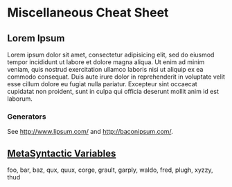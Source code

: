 # Miscellaneous Cheat Sheet


## Lorem Ipsum

Lorem ipsum dolor sit amet, consectetur adipisicing elit, sed do eiusmod tempor incididunt ut labore et dolore magna aliqua.
Ut enim ad minim veniam, quis nostrud exercitation ullamco laboris nisi ut aliquip ex ea commodo consequat.
Duis aute irure dolor in reprehenderit in voluptate velit esse cillum dolore eu fugiat nulla pariatur.
Excepteur sint occaecat cupidatat non proident, sunt in culpa qui officia deserunt mollit anim id est laborum.

### Generators

See http://www.lipsum.com/ and http://baconipsum.com/.


## [MetaSyntactic Variables](https://en.wikipedia.org/wiki/Metasyntactic_variable)

foo, bar, baz, qux, quux, corge, grault, garply, waldo, fred, plugh, xyzzy, thud
